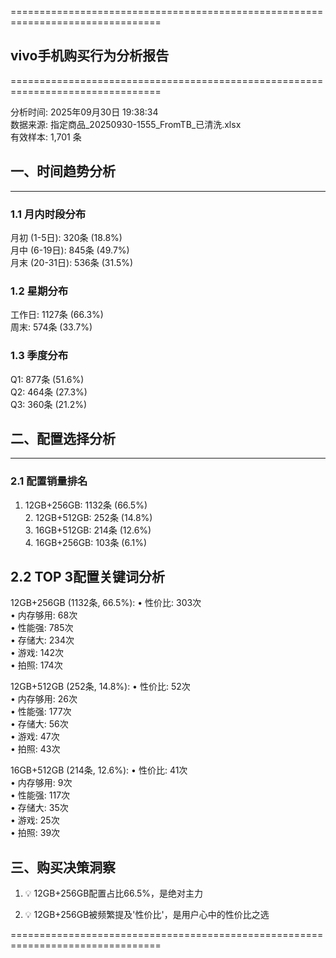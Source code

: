 ================================================================================
## vivo手机购买行为分析报告
================================================================================

分析时间: 2025年09月30日 19:38:34<br>数据来源: 指定商品_20250930-1555_FromTB_已清洗.xlsx<br>有效样本: 1,701 条

## 一、时间趋势分析
--------------------------------------------------------------------------------

### 1.1 月内时段分布
  月初 (1-5日):   320条 (18.8%)<br>月中 (6-19日):  845条 (49.7%)<br>月末 (20-31日): 536条 (31.5%)

### 1.2 星期分布
  工作日: 1127条 (66.3%)<br>周末:   574条 (33.7%)

### 1.3 季度分布
  Q1: 877条 (51.6%)<br>Q2: 464条 (27.3%)<br>Q3: 360条 (21.2%)

## 二、配置选择分析
--------------------------------------------------------------------------------

### 2.1 配置销量排名
  1. 12GB+256GB: 1132条 (66.5%)<br>2. 12GB+512GB: 252条 (14.8%)<br>3. 16GB+512GB: 214条 (12.6%)<br>4. 16GB+256GB: 103条 (6.1%)

## 2.2 TOP 3配置关键词分析

  12GB+256GB (1132条, 66.5%):
    • 性价比: 303次<br>• 内存够用: 68次<br>• 性能强: 785次<br>• 存储大: 234次<br>• 游戏: 142次<br>• 拍照: 174次

  12GB+512GB (252条, 14.8%):
    • 性价比: 52次<br>• 内存够用: 26次<br>• 性能强: 177次<br>• 存储大: 56次<br>• 游戏: 47次<br>• 拍照: 43次

  16GB+512GB (214条, 12.6%):
    • 性价比: 41次<br>• 内存够用: 9次<br>• 性能强: 117次<br>• 存储大: 35次<br>• 游戏: 25次<br>• 拍照: 39次

三、购买决策洞察
--------------------------------------------------------------------------------

1. 💡 12GB+256GB配置占比66.5%，是绝对主力

2. 💡 12GB+256GB被频繁提及'性价比'，是用户心中的性价比之选

================================================================================
